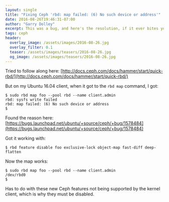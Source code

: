 ```yaml
---
layout: single
title: "Fixing Ceph 'rbd: map failed: (6) No such device or address'"
date: 2016-08-26T19:46:31-07:00
author: "Garry Dolley"
excerpt: This was a bug, and here's the resolution, if it ever bites you
tags: ceph
header:
  overlay_image: /assets/images/2016-08-26.jpg
  overlay_filter: 0.1
  teaser: /assets/images/teasers/2016-08-26.jpg
  og_image: /assets/images/teasers/2016-08-26.jpg
---
```


Tried to follow along here: [http://docs.ceph.com/docs/hammer/start/quick-rbd/](http://docs.ceph.com/docs/hammer/start/quick-rbd/)

But on my Ubuntu 16.04 client, when it got to the ``rbd map`` command, I
got:

```
$ sudo rbd map foo --pool rbd --name client.admin
rbd: sysfs write failed
rbd: map failed: (6) No such device or address
$
```

Found the reason here: [https://bugs.launchpad.net/ubuntu/+source/ceph/+bug/1578484](https://bugs.launchpad.net/ubuntu/+source/ceph/+bug/1578484)

Got it working with:

```
$ rbd feature disable foo exclusive-lock object-map fast-diff deep-flatten
```

Now the map works:

```
$ sudo rbd map foo --pool rbd --name client.admin
/dev/rbd0
$
```

Has to do with these new Ceph features not being supported by the kernel
client, which is why they must be disabled.
